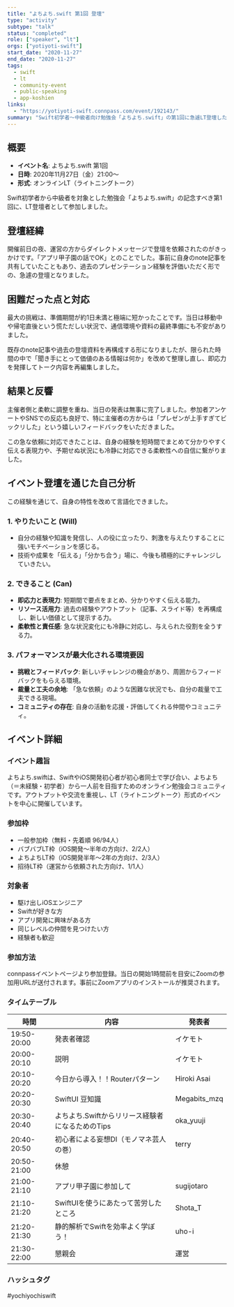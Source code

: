 ```yaml
---
title: "よちよち.swift 第1回 登壇"
type: "activity"
subtype: "talk"
status: "completed"
role: ["speaker", "lt"]
orgs: ["yotiyoti-swift"]
start_date: "2020-11-27"
end_date: "2020-11-27"
tags:
  - swift
  - lt
  - community-event
  - public-speaking
  - app-koshien
links:
  - "https://yotiyoti-swift.connpass.com/event/192143/"
summary: "Swift初学者〜中級者向け勉強会「よちよち.swift」の第1回に急遽LT登壇した際の記録。準備期間が1日未満という状況下で、アプリ甲子園での経験を元に発表を行い、その即応力や経験の言語化能力が評価された。"
---
```


## 概要
- **イベント名**: よちよち.swift 第1回
- **日時**: 2020年11月27日（金）21:00〜
- **形式**: オンラインLT（ライトニングトーク）

Swift初学者から中級者を対象とした勉強会「よちよち.swift」の記念すべき第1回に、LT登壇者として参加しました。

## 登壇経緯
開催前日の夜、運営の方からダイレクトメッセージで登壇を依頼されたのがきっかけです。「アプリ甲子園の話でOK」とのことでした。事前に自身のnote記事を共有していたこともあり、過去のプレゼンテーション経験を評価いただく形での、急遽の登壇となりました。

## 困難だった点と対応
最大の挑戦は、準備期間が約1日未満と極端に短かったことです。当日は移動中や帰宅直後という慌ただしい状況で、通信環境や資料の最終準備にも不安がありました。

既存のnote記事や過去の登壇資料を再構成する形になりましたが、限られた時間の中で「聞き手にとって価値のある情報は何か」を改めて整理し直し、即応力を発揮してトーク内容を再編集しました。

## 結果と反響
主催者側と柔軟に調整を重ね、当日の発表は無事に完了しました。参加者アンケートやSNSでの反応も良好で、特に主催者の方からは「プレゼンが上手すぎてビックリした」という嬉しいフィードバックをいただきました。

この急な依頼に対応できたことは、自身の経験を短時間でまとめて分かりやすく伝える表現力や、予期せぬ状況にも冷静に対応できる柔軟性への自信に繋がりました。

## イベント登壇を通じた自己分析

この経験を通じて、自身の特性を改めて言語化できました。

### 1. やりたいこと (Will)
- 自分の経験や知識を発信し、人の役に立ったり、刺激を与えたりすることに強いモチベーションを感じる。
- 技術や成果を「伝える」「分かち合う」場に、今後も積極的にチャレンジしていきたい。

### 2. できること (Can)
- **即応力と表現力**: 短期間で要点をまとめ、分かりやすく伝える能力。
- **リソース活用力**: 過去の経験やアウトプット（記事、スライド等）を再構成し、新しい価値として提示する力。
- **柔軟性と責任感**: 急な状況変化にも冷静に対応し、与えられた役割を全うする力。

### 3. パフォーマンスが最大化される環境要因
- **挑戦とフィードバック**: 新しいチャレンジの機会があり、周囲からフィードバックをもらえる環境。
- **裁量と工夫の余地**: 「急な依頼」のような困難な状況でも、自分の裁量で工夫できる現場。
- **コミュニティの存在**: 自身の活動を応援・評価してくれる仲間やコミュニティ。

## イベント詳細

### イベント趣旨
よちよち.swiftは、SwiftやiOS開発初心者が初心者同士で学び合い、よちよち（＝未経験・初学者）から一人前を目指すためのオンライン勉強会コミュニティです。アウトプットや交流を重視し、LT（ライトニングトーク）形式のイベントを中心に開催しています。

### 参加枠
- 一般参加枠（無料・先着順 96/94人）
- バブバブLT枠（iOS開発〜半年の方向け、2/2人）
- よちよちLT枠（iOS開発半年〜2年の方向け、2/3人）
- 招待LT枠（運営から依頼された方向け、1/1人）

### 対象者
- 駆け出しiOSエンジニア
- Swiftが好きな方
- アプリ開発に興味がある方
- 同じレベルの仲間を見つけたい方
- 経験者も歓迎

### 参加方法
connpassイベントページより参加登録。当日の開始1時間前を目安にZoomの参加用URLが送付されます。事前にZoomアプリのインストールが推奨されます。

### タイムテーブル
| 時間 | 内容 | 発表者 |
| - | - | - |
| 19:50-20:00 | 発表者確認 | イケモト |
| 20:00-20:10 | 説明 | イケモト |
| 20:10-20:20 | 今日から導入！！Routerパターン | Hiroki Asai |
| 20:20-20:30 | SwiftUI 豆知識 | Megabits_mzq |
| 20:30-20:40 | よちよち.Swiftからリリース経験者になるためのTips | oka_yuuji |
| 20:40-20:50 | 初心者による妄想DI（モノマネ芸人の巻） | terry |
| 20:50-21:00 | 休憩 |  |
| 21:00-21:10 | アプリ甲子園に参加して | sugijotaro |
| 21:10-21:20 | SwiftUIを使うにあたって苦労したところ | Shota_T |
| 21:20-21:30 | 静的解析でSwiftを効率よく学ぼう！ | uho-i |
| 21:30-22:00 | 懇親会 | 運営 |

### ハッシュタグ
#yochiyochiswift
